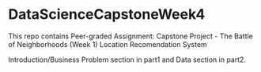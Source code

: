# DataScienceCapstoneWeek4

This repo contains Peer-graded Assignment: Capstone Project - The Battle of Neighborhoods (Week 1)
Location Recomendation System

Introduction/Business Problem section in part1 and
Data section in part2.
